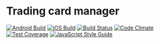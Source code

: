 # Trading card manager
[![Android Build](https://dashboard.buddybuild.com/api/statusImage?appID=598eed55e1500b00013f26ed&branch=master&build=latest)](https://dashboard.buddybuild.com/apps/598eed55e1500b00013f26ed/build/latest?branch=master)
[![iOS Build](https://dashboard.buddybuild.com/api/statusImage?appID=598ef1805bdade00014f0c58&branch=master&build=latest)](https://dashboard.buddybuild.com/apps/598ef1805bdade00014f0c58/build/latest?branch=master)
[![Build Status](https://travis-ci.org/eduardomoroni/trading-card-manager.svg?branch=master)](https://travis-ci.org/eduardomoroni/trading-card-manager)
[![Code Climate](https://codeclimate.com/github/eduardomoroni/trading-card-manager/badges/gpa.svg)](https://codeclimate.com/github/eduardomoroni/trading-card-manager)
[![Test Coverage](https://codeclimate.com/github/eduardomoroni/trading-card-manager/badges/coverage.svg)](https://codeclimate.com/github/eduardomoroni/trading-card-manager/coverage)
[![JavaScript Style Guide](https://img.shields.io/badge/code_style-standard-brightgreen.svg)](https://standardjs.com)
